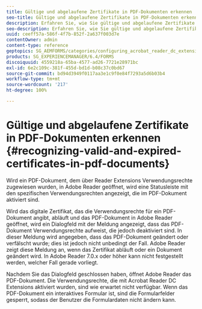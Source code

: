 ```yaml
---
title: Gültige und abgelaufene Zertifikate in PDF-Dokumenten erkennen
seo-title: Gültige und abgelaufene Zertifikate in PDF-Dokumenten erkennen
description: Erfahren Sie, wie Sie gültige und abgelaufene Zertifikate in PDF-Dokumenten erkennen.
seo-description: Erfahren Sie, wie Sie gültige und abgelaufene Zertifikate in PDF-Dokumenten erkennen.
uuid: ceeff57a-586f-4f7b-852f-2a637f003d7e
contentOwner: admin
content-type: reference
geptopics: SG_AEMFORMS/categories/configuring_acrobat_reader_dc_extensions
products: SG_EXPERIENCEMANAGER/6.4/FORMS
discoiquuid: 4559218a-65ba-4577-ad26-7721e28971bc
exl-id: 6e2c109c-381f-455d-bd1d-b08c37c0bd67
source-git-commit: bd94d3949f0117aa3e1c9f0e84f7293a5d6b03b4
workflow-type: tm+mt
source-wordcount: '217'
ht-degree: 100%

---
```


# Gültige und abgelaufene Zertifikate in PDF-Dokumenten erkennen {#recognizing-valid-and-expired-certificates-in-pdf-documents}

Wird ein PDF-Dokument, dem über Reader Extensions Verwendungsrechte zugewiesen wurden, in Adobe Reader geöffnet, wird eine Statusleiste mit den spezifischen Verwendungsrechten angezeigt, die im PDF-Dokument aktiviert sind.

Wird das digitale Zertifikat, das die Verwendungsrechte für ein PDF-Dokument angibt, abläuft und das PDF-Dokument in Adobe Reader geöffnet, wird ein Dialogfeld mit der Meldung angezeigt, dass das PDF-Dokument Verwendungsrechte aufweist, die jedoch deaktiviert sind. In dieser Meldung wird angegeben, dass das PDF-Dokument geändert oder verfälscht wurde; dies ist jedoch nicht unbedingt der Fall. Adobe Reader zeigt diese Meldung an, wenn das Zertifikat abläuft oder ein Dokument geändert wird. In Adobe Reader 7.0.x oder höher kann nicht festgestellt werden, welcher Fall gerade vorliegt.

Nachdem Sie das Dialogfeld geschlossen haben, öffnet Adobe Reader das PDF-Dokument. Die Verwendungsrechte, die mit Acrobat Reader DC Extensions aktiviert wurden, sind wie erwartet nicht verfügbar. Wenn das PDF-Dokument ein interaktives Formular ist, sind die Formularfelder gesperrt, sodass der Benutzer die Formulardaten nicht ändern kann.
